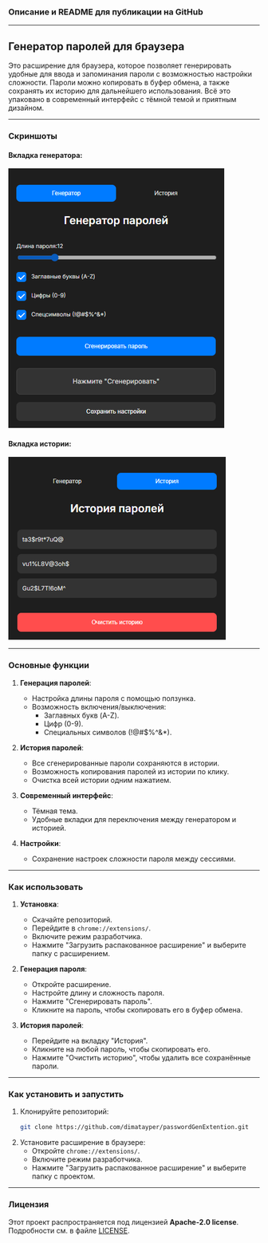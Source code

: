 ### Описание и README для публикации на GitHub

---

## **Генератор паролей для браузера**

Это расширение для браузера, которое позволяет генерировать удобные для ввода и запоминания пароли с возможностью настройки сложности. Пароли можно копировать в буфер обмена, а также сохранять их историю для дальнейшего использования. Всё это упаковано в современный интерфейс с тёмной темой и приятным дизайном.

---

### **Скриншоты**

#### Вкладка генератора:
![Генератор паролей](screenshots/generator.png)

#### Вкладка истории:
![История паролей](screenshots/history.png)

---

### **Основные функции**

1. **Генерация паролей**:
   - Настройка длины пароля с помощью ползунка.
   - Возможность включения/выключения:
     - Заглавных букв (A-Z).
     - Цифр (0-9).
     - Специальных символов (!@#$%^&*).

2. **История паролей**:
   - Все сгенерированные пароли сохраняются в истории.
   - Возможность копирования паролей из истории по клику.
   - Очистка всей истории одним нажатием.

3. **Современный интерфейс**:
   - Тёмная тема.
   - Удобные вкладки для переключения между генератором и историей.

4. **Настройки**:
   - Сохранение настроек сложности пароля между сессиями.

---

### **Как использовать**

1. **Установка**:
   - Скачайте репозиторий.
   - Перейдите в `chrome://extensions/`.
   - Включите режим разработчика.
   - Нажмите "Загрузить распакованное расширение" и выберите папку с расширением.

2. **Генерация пароля**:
   - Откройте расширение.
   - Настройте длину и сложность пароля.
   - Нажмите "Сгенерировать пароль".
   - Кликните на пароль, чтобы скопировать его в буфер обмена.

3. **История паролей**:
   - Перейдите на вкладку "История".
   - Кликните на любой пароль, чтобы скопировать его.
   - Нажмите "Очистить историю", чтобы удалить все сохранённые пароли.

---

### **Как установить и запустить**

1. Клонируйте репозиторий:
   ```bash
   git clone https://github.com/dimatayper/passwordGenExtention.git
   ```
2. Установите расширение в браузере:
   - Откройте `chrome://extensions/`.
   - Включите режим разработчика.
   - Нажмите "Загрузить распакованное расширение" и выберите папку с проектом.

---

### **Лицензия**

Этот проект распространяется под лицензией **Apache-2.0 license**. Подробности см. в файле [LICENSE](LICENSE).
